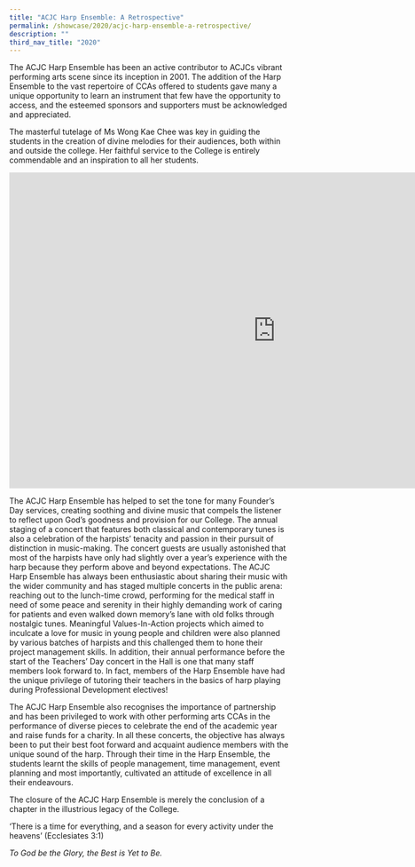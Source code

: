 ```yaml
---
title: "ACJC Harp Ensemble: A Retrospective"
permalink: /showcase/2020/acjc-harp-ensemble-a-retrospective/
description: ""
third_nav_title: "2020"
---
```

The ACJC Harp Ensemble has been an active contributor to ACJCs vibrant performing arts scene since its inception in 2001. The addition of the Harp Ensemble to the vast repertoire of CCAs offered to students gave many a unique opportunity to learn an instrument that few have the opportunity to access, and the esteemed sponsors and supporters must be acknowledged and appreciated.

The masterful tutelage of Ms Wong Kae Chee was key in guiding the students in the creation of divine melodies for their audiences, both within and outside the college. Her faithful service to the College is entirely commendable and an inspiration to all her students.

<iframe allowfullscreen="true" height="569" width="960" frameborder="0" src="https://docs.google.com/presentation/d/e/2PACX-1vQqy34CBGHscR6N7z8lT1k_D5SRGgPsmzve7EPs4yfvG3yA-aJeQ5KTpChbxxLwZ41b89YPF_sOiAtt/embed?start=false&amp;loop=false&amp;delayms=3000"></iframe>

The ACJC Harp Ensemble has helped to set the tone for many Founder’s Day services, creating soothing and divine music that compels the listener to reflect upon God’s goodness and provision for our College. The annual staging of a concert that features both classical and contemporary tunes is also a celebration of the harpists’ tenacity and passion in their pursuit of distinction in music-making. The concert guests are usually astonished that most of the harpists have only had slightly over a year’s experience with the harp because they perform above and beyond expectations. The ACJC Harp Ensemble has always been enthusiastic about sharing their music with the wider community and has staged multiple concerts in the public arena: reaching out to the lunch-time crowd, performing for the medical staff in need of some peace and serenity in their highly demanding work of caring for patients and even walked down memory’s lane with old folks through nostalgic tunes. Meaningful Values-In-Action projects which aimed to inculcate a love for music in young people and children were also planned by various batches of harpists and this challenged them to hone their project management skills. In addition, their annual performance before the start of the Teachers’ Day concert in the Hall is one that many staff members look forward to. In fact, members of the Harp Ensemble have had the unique privilege of tutoring their teachers in the basics of harp playing during Professional Development electives!

  

The ACJC Harp Ensemble also recognises the importance of partnership and has been privileged to work with other performing arts CCAs in the performance of diverse pieces to celebrate the end of the academic year and raise funds for a charity. In all these concerts, the objective has always been to put their best foot forward and acquaint audience members with the unique sound of the harp. Through their time in the Harp Ensemble, the students learnt the skills of people management, time management, event planning and most importantly, cultivated an attitude of excellence in all their endeavours.

  

The closure of the ACJC Harp Ensemble is merely the conclusion of a chapter in the illustrious legacy of the College.

  

‘There is a time for everything, and a season for every activity under the heavens’ (Ecclesiates 3:1)

  

_To God be the Glory, the Best is Yet to Be._